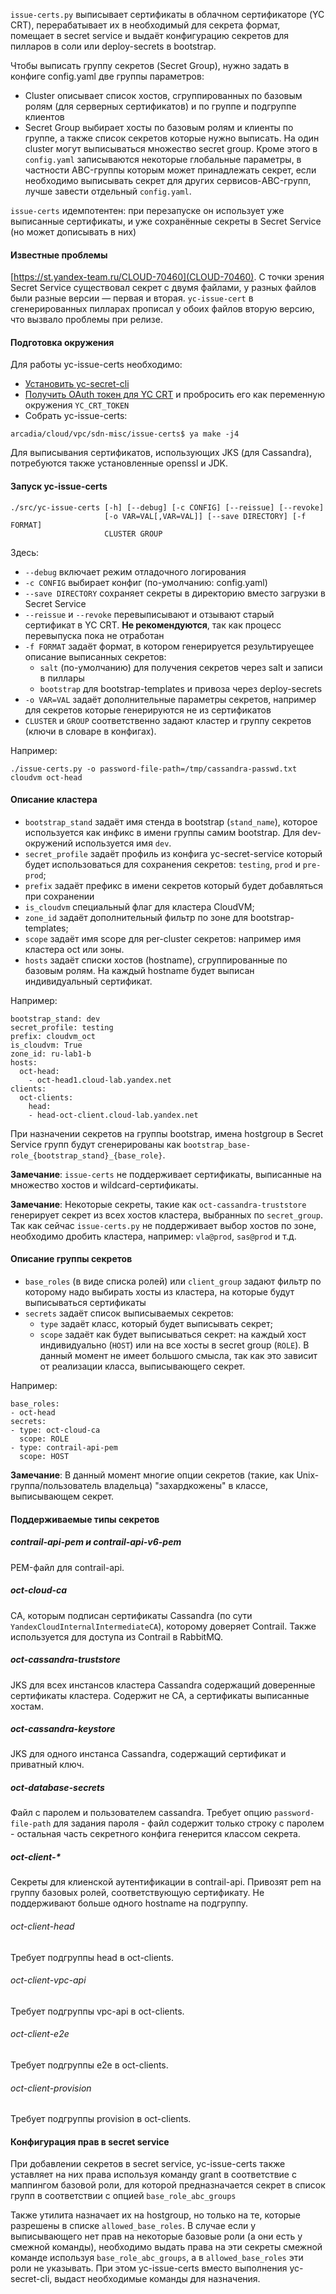 `issue-certs.py` выписывает сертификаты в облачном сертификаторе (YC CRT), перерабатывает их в необходимый для секрета формат, помещает в secret service и выдаёт конфигурацию секретов для пилларов в соли или deploy-secrets в bootstrap.

Чтобы выписать группу секретов (Secret Group), нужно задать в конфиге config.yaml две группы параметров:
* Cluster описывает список хостов, сгруппированных по базовым ролям (для серверных сертификатов) и по группе и подгруппе клиентов
* Secret Group выбирает хосты по базовым ролям и клиенты по группе, а также список секретов которые нужно выписать. На один cluster могут выписываться множество secret group.
Кроме этого в `config.yaml` записываются некоторые глобальные параметры, в частности ABC-группы которым может принадлежать секрет, если необходимо выписывать секрет для других сервисов-ABC-групп, лучше завести отдельный `config.yaml`.

`issue-certs` идемпотентен: при перезапуске он использует уже выписанные сертификаты, и уже сохранённые секреты в Secret Service (но может дописывать в них)

#### Известные проблемы

[https://st.yandex-team.ru/CLOUD-70460](CLOUD-70460). С точки зрения Secret Service существовал секрет с двумя файлами, у разных файлов были разные версии — первая и вторая. `yc-issue-cert` в сгенерированных пилларах прописал у обоих файлов вторую версию, что вызвало проблемы при релизе.

#### Подготовка окружения

Для работы yc-issue-certs необходимо:
* [Установить yc-secret-cli](https://wiki.yandex-team.ru/cloud/infra/secret-service/cli/)
* [Получить OAuth токен для YC CRT](https://oauth.yandex-team.ru/authorize?response_type=token&client_id=577125be67bb4415ab1d781d19434545) и пробросить его как переменную окружения `YC_CRT_TOKEN`
* Собрать yc-issue-certs:
```
arcadia/cloud/vpc/sdn-misc/issue-certs$ ya make -j4
```

Для выписывания сертификатов, использующих JKS (для Cassandra), потребуются также установленные openssl и JDK.

#### Запуск yc-issue-certs

```
./src/yc-issue-certs [-h] [--debug] [-c CONFIG] [--reissue] [--revoke]
                     [-o VAR=VAL[,VAR=VAL]] [--save DIRECTORY] [-f FORMAT]
                     CLUSTER GROUP
```

Здесь:
* `--debug` включает режим отладочного логирования
* `-c CONFIG` выбирает конфиг (по-умолчанию: config.yaml)
* `--save DIRECTORY` сохраняет секреты в директорию вместо загрузки в Secret Service
* `--reissue` и `--revoke` перевыписывают и отзывают старый сертификат в YC CRT. **Не рекомендуются**, так как процесс перевыпуска пока не отработан
* `-f FORMAT` задаёт формат, в котором генерируется результируещее описание выписанных секретов:
    * `salt` (по-умолчанию) для получения секретов через salt и записи в пиллары
    * `bootstrap` для bootstrap-templates и привоза через deploy-secrets
* `-o VAR=VAL` задаёт дополнительные параметры секретов, например для секретов которые генерируются не из сертификатов
* `CLUSTER` и `GROUP` соответственно задают кластер и группу секретов (ключи в словаре в конфигах).

Например:
```
./issue-certs.py -o password-file-path=/tmp/cassandra-passwd.txt cloudvm oct-head
```

#### Описание кластера

* `bootstrap_stand` задаёт имя стенда в bootstrap (`stand_name`), которое используется как инфикс в имени группы самим bootstrap. Для dev-окружений используется имя `dev`.
* `secret_profile` задаёт профиль из конфига yc-secret-service который будет использоваться для сохранения секретов: `testing`, `prod` и `pre-prod`;
* `prefix` задаёт префикс в имени секретов который будет добавляться при сохранении
* `is_cloudvm` специальный флаг для кластера CloudVM;
* `zone_id` задаёт дополнительный фильтр по зоне для bootstrap-templates;
* `scope` задаёт имя scope для per-cluster секретов: например имя кластера oct или зоны.
* `hosts` задаёт списки хостов (hostname), сгруппированные по базовым ролям. На каждый hostname будет выписан индивидуальный сертификат.

Например:
```
bootstrap_stand: dev
secret_profile: testing
prefix: cloudvm_oct
is_cloudvm: True
zone_id: ru-lab1-b
hosts:
  oct-head:
    - oct-head1.cloud-lab.yandex.net
clients:
  oct-clients:
    head:
    - head-oct-client.cloud-lab.yandex.net
```

При назначении секретов на группы bootstrap, имена hostgroup в Secret Service групп будут сгенерированы как `bootstrap_base-role_{bootstrap_stand}_{base_role}`.

**Замечание**: `issue-certs` не поддерживает сертификаты, выписанные на множество хостов и wildcard-сертификаты.

**Замечание**: Некоторые секреты, такие как `oct-cassandra-truststore` генерирует секрет из всех хостов кластера, выбранных по `secret_group`. Так как сейчас `issue-certs.py` не поддерживает выбор хостов по зоне, необходимо дробить кластера, например: `vla@prod`, `sas@prod` и т.д.

#### Описание группы секретов

* `base_roles` (в виде списка ролей) или `client_group` задают фильтр по которому надо выбирать хосты из кластера, на которые будут выписываться сертификаты
* `secrets` задаёт список выписываемых секретов:
    * `type` задаёт класс, который будет выписывать секрет;
    * `scope` задаёт как будет выписываться секрет: на каждый хост индивидуально (`HOST`) или на все хосты в secret group (`ROLE`). В данный момент не имеет большого смысла, так как это зависит от реализации класса, выписывающего секрет.

Например:
```
base_roles:
- oct-head
secrets:
- type: oct-cloud-ca
  scope: ROLE
- type: contrail-api-pem
  scope: HOST
```

**Замечание**: В данный момент многие опции секретов (такие, как Unix-группа/пользователь владельца) "захардкожены" в классе, выписывающем секрет.

#### Поддерживаемые типы секретов

##### contrail-api-pem и contrail-api-v6-pem

PEM-файл для contrail-api.

##### oct-cloud-ca

CA, которым подписан сертификаты Cassandra (по сути `YandexCloudInternalIntermediateCA`), которому доверяет Contrail.
Также используется для доступа из Contrail в RabbitMQ.

##### oct-cassandra-truststore

JKS для всех инстансов кластера Cassandra содержащий доверенные сертификаты кластера. Содержит не CA, а сертификаты выписанные хостам.

##### oct-cassandra-keystore

JKS для одного инстанса Cassandra, содержащий сертификат и приватный ключ.

##### oct-database-secrets

Файл с паролем и пользователем cassandra. Требует опцию `password-file-path` для задания пароля - файл содержит только строку с паролем - остальная часть секретного конфига генерится классом секрета.

##### oct-client-*

Секреты для клиенской аутентификации в contrail-api. Привозят pem на группу базовых ролей, соответствующую сертификату. Не поддерживают больше одного hostname на подгруппу.

###### oct-client-head

Требует подгруппы head в oct-clients.

###### oct-client-vpc-api

Требует подгруппы vpc-api в oct-clients.

###### oct-client-e2e

Требует подгруппы e2e в oct-clients.

###### oct-client-provision

Требует подгруппы provision в oct-clients.

#### Конфигурация прав в secret service

При добавлении секретов в secret service, yc-issue-certs также уставляет на них права используя команду grant в соответствие с маппингом базовой роли, для которой предназначается секрет в список групп в соответствии с опцией `base_role_abc_groups`

Также утилита назначает их на hostgroup, но только на те, которые разрешены в списке `allowed_base_roles`. В случае если у выписывающего нет прав на некоторые базовые роли (а они есть у смежной команды), необходимо выдать права на эти секреты смежной команде используя `base_role_abc_groups`, а в `allowed_base_roles` эти роли не указывать. При этом yc-issue-certs вместо выполнения yc-secret-cli, выдаст необходимые команды для назначения.
